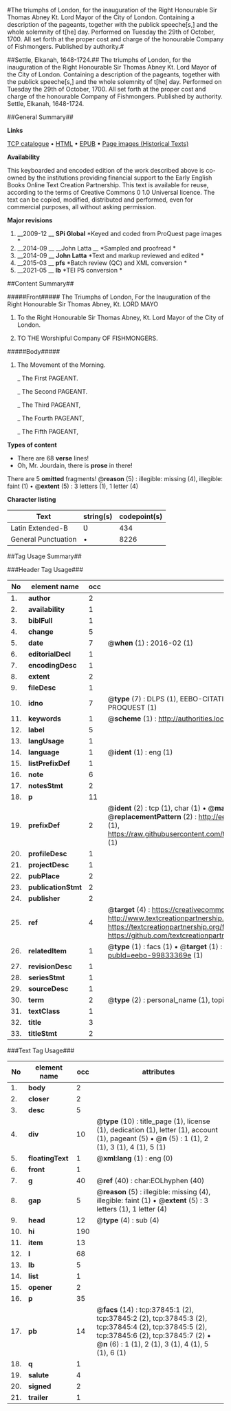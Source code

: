#The triumphs of London, for the inauguration of the Right Honourable Sir Thomas Abney Kt. Lord Mayor of the City of London. Containing a description of the pageants, together with the publick speeche[s,] and the whole solemnity of t[he] day. Performed on Tuesday the 29th of October, 1700. All set forth at the proper cost and charge of the honourable Company of Fishmongers. Published by authority.#

##Settle, Elkanah, 1648-1724.##
The triumphs of London, for the inauguration of the Right Honourable Sir Thomas Abney Kt. Lord Mayor of the City of London. Containing a description of the pageants, together with the publick speeche[s,] and the whole solemnity of t[he] day. Performed on Tuesday the 29th of October, 1700. All set forth at the proper cost and charge of the honourable Company of Fishmongers. Published by authority.
Settle, Elkanah, 1648-1724.

##General Summary##

**Links**

[TCP catalogue](http://www.ota.ox.ac.uk/tcp/)  • 
[HTML](http://tei.it.ox.ac.uk/tcp/Texts-HTML/free/A59/A59349.html)  • 
[EPUB](http://tei.it.ox.ac.uk/tcp/Texts-EPUB/free/A59/A59349.epub) • 
[Page images (Historical Texts)](https://historicaltexts.jisc.ac.uk/eebo-99833369e)

**Availability**

This keyboarded and encoded edition of the work described above is co-owned by the
    institutions providing financial support to the Early English Books Online Text Creation
    Partnership. This text is available for reuse, according to the terms of  Creative Commons 0 1.0 Universal
    licence. The text can be copied, modified, distributed and performed, even for commercial
    purposes, all without asking permission.

**Major revisions**

1. __2009-12 __ __SPi Global__ *Keyed and coded from ProQuest page images *
1. __2014-09 __ __John Latta __ *Sampled and proofread *
1. __2014-09 __ __John Latta__ *Text and markup reviewed and edited *
1. __2015-03 __ __pfs__ *Batch review (QC) and XML conversion *
1. __2021-05 __ __lb__ *TEI P5 conversion *

##Content Summary##

#####Front#####
The Triumphs of London, For the Inauguration of the Right Honourable Sir Thomas Abney, Kt. LORD MAYO
1. To the Right Honourable Sir Thomas Abney, Kt. Lord Mayor of the City of London.

1. TO THE Worshipful Company OF FISHMONGERS.

#####Body#####

1. The Movement of the Morning.

    _ The First PAGEANT.

    _ The Second PAGEANT.

    _ The Third PAGEANT,

    _ The Fourth PAGEANT,

    _ The Fifth PAGEANT,

**Types of content**

  * There are 68 **verse** lines!
  * Oh, Mr. Jourdain, there is **prose** in there!

There are 5 **omitted** fragments! 
 @__reason__ (5) : illegible: missing (4), illegible: faint (1)  •  @__extent__ (5) : 3 letters (1), 1 letter (4)

**Character listing**


|Text|string(s)|codepoint(s)|
|---|---|---|
|Latin Extended-B|Ʋ|434|
|General Punctuation|•|8226|

##Tag Usage Summary##

###Header Tag Usage###

|No|element name|occ|attributes|
|---|---|---|---|
|1.|__author__|2||
|2.|__availability__|1||
|3.|__biblFull__|1||
|4.|__change__|5||
|5.|__date__|7| @__when__ (1) : 2016-02 (1)|
|6.|__editorialDecl__|1||
|7.|__encodingDesc__|1||
|8.|__extent__|2||
|9.|__fileDesc__|1||
|10.|__idno__|7| @__type__ (7) : DLPS (1), EEBO-CITATION (1), VID (1), EEBO-PROQUEST (1), STC (2), PROQUEST (1)|
|11.|__keywords__|1| @__scheme__ (1) : http://authorities.loc.gov/ (1)|
|12.|__label__|5||
|13.|__langUsage__|1||
|14.|__language__|1| @__ident__ (1) : eng (1)|
|15.|__listPrefixDef__|1||
|16.|__note__|6||
|17.|__notesStmt__|2||
|18.|__p__|11||
|19.|__prefixDef__|2| @__ident__ (2) : tcp (1), char (1)  •  @__matchPattern__ (2) : ([0-9\-]+):([0-9IVX]+) (1), (.+) (1)  •  @__replacementPattern__ (2) : http://eebo.chadwyck.com/downloadtiff?vid=$1&page=$2 (1), https://raw.githubusercontent.com/textcreationpartnership/Texts/master/tcpchars.xml#$1 (1)|
|20.|__profileDesc__|1||
|21.|__projectDesc__|1||
|22.|__pubPlace__|2||
|23.|__publicationStmt__|2||
|24.|__publisher__|2||
|25.|__ref__|4| @__target__ (4) : https://creativecommons.org/publicdomain/zero/1.0/ (1), http://www.textcreationpartnership.org/docs/. (1), https://textcreationpartnership.org/faq/#faq05 (1), https://github.com/textcreationpartnership (1)|
|26.|__relatedItem__|1| @__type__ (1) : facs (1)  •  @__target__ (1) : https://data.historicaltexts.jisc.ac.uk/view?pubId=eebo-99833369e (1)|
|27.|__revisionDesc__|1||
|28.|__seriesStmt__|1||
|29.|__sourceDesc__|1||
|30.|__term__|2| @__type__ (2) : personal_name (1), topical_term (1)|
|31.|__textClass__|1||
|32.|__title__|3||
|33.|__titleStmt__|2||


###Text Tag Usage###

|No|element name|occ|attributes|
|---|---|---|---|
|1.|__body__|2||
|2.|__closer__|2||
|3.|__desc__|5||
|4.|__div__|10| @__type__ (10) : title_page (1), license (1), dedication (1), letter (1), account (1), pageant (5)  •  @__n__ (5) : 1 (1), 2 (1), 3 (1), 4 (1), 5 (1)|
|5.|__floatingText__|1| @__xml:lang__ (1) : eng (0)|
|6.|__front__|1||
|7.|__g__|40| @__ref__ (40) : char:EOLhyphen (40)|
|8.|__gap__|5| @__reason__ (5) : illegible: missing (4), illegible: faint (1)  •  @__extent__ (5) : 3 letters (1), 1 letter (4)|
|9.|__head__|12| @__type__ (4) : sub (4)|
|10.|__hi__|190||
|11.|__item__|13||
|12.|__l__|68||
|13.|__lb__|5||
|14.|__list__|1||
|15.|__opener__|2||
|16.|__p__|35||
|17.|__pb__|14| @__facs__ (14) : tcp:37845:1 (2), tcp:37845:2 (2), tcp:37845:3 (2), tcp:37845:4 (2), tcp:37845:5 (2), tcp:37845:6 (2), tcp:37845:7 (2)  •  @__n__ (6) : 1 (1), 2 (1), 3 (1), 4 (1), 5 (1), 6 (1)|
|18.|__q__|1||
|19.|__salute__|4||
|20.|__signed__|2||
|21.|__trailer__|1||
